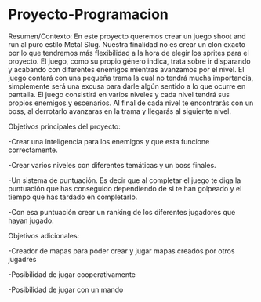 # Proyecto-Programacion
Resumen/Contexto:
  En este proyecto queremos crear un juego shoot and run al puro estilo Metal Slug. Nuestra finalidad no es crear un clon exacto por lo que tendremos más flexibilidad a la hora de elegir los sprites para el proyecto. El juego, como su propio género indica, trata sobre ir disparando y acabando con diferentes enemigos mientras avanzamos por el nivel. El juego contará con una pequeña trama la cual no tendrá mucha importancia, simplemente será una excusa para darle algún sentido a lo que ocurre en pantalla. El juego consistirá en varios niveles y cada nivel tendrá sus propios enemigos y escenarios. Al final de cada nivel te encontrarás con un boss, al derrotarlo avanzaras en la trama y llegarás al siguiente nivel.

Objetivos principales del proyecto:

  -Crear una inteligencia para los enemigos y que esta funcione correctamente.
  
  -Crear varios niveles con diferentes temáticas y un boss finales.
  
  -Un sistema de puntuación. Es decir que al completar el juego te diga la puntuación que has conseguido dependiendo de si te han golpeado y el tiempo que has tardado en completarlo.
 
 -Con esa puntuación crear un ranking de los diferentes jugadores que hayan jugado.

Objetivos adicionales:
	
  -Creador de mapas para poder crear y jugar mapas creados por otros jugadres
	
  -Posibilidad de jugar cooperativamente	
  
  -Posibilidad de jugar con un mando
